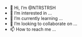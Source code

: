 - 👋 Hi, I’m @NTRSTRSH
- 👀 I’m interested in ...
- 🌱 I’m currently learning ...
- 💞️ I’m looking to collaborate on ...
- 📫 How to reach me ...

<!---
NTRSTRSH/NTRSTRSH is a ✨ special ✨ repository because its `README.md` (this file) appears on your GitHub profile.
You can click the Preview link to take a look at your changes.
--->
